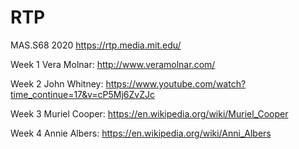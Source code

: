 # RTP

MAS.S68 2020 https://rtp.media.mit.edu/

Week 1 Vera Molnar: http://www.veramolnar.com/

Week 2 John Whitney: https://www.youtube.com/watch?time_continue=17&v=cP5Mj6ZvZJc

Week 3 Muriel Cooper: https://en.wikipedia.org/wiki/Muriel_Cooper

Week 4 Annie Albers: https://en.wikipedia.org/wiki/Anni_Albers
